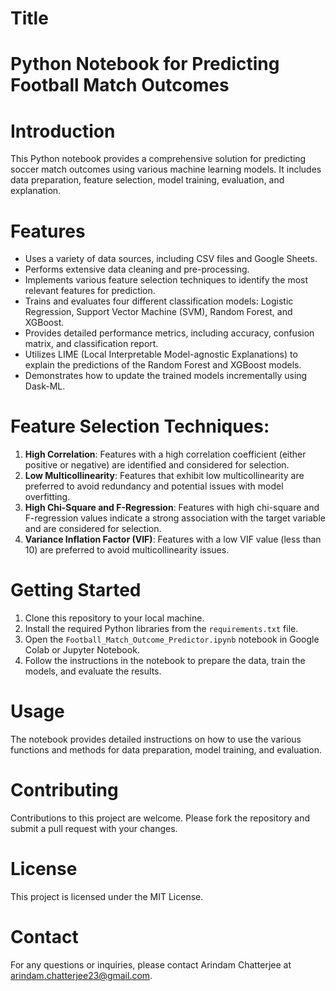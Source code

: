 # Title
# Python Notebook for Predicting Football Match Outcomes

# Introduction
This Python notebook provides a comprehensive solution for predicting soccer match outcomes using various machine learning models. It includes data preparation, feature selection, model training, evaluation, and explanation.

# Features
- Uses a variety of data sources, including CSV files and Google Sheets.
- Performs extensive data cleaning and pre-processing.
- Implements various feature selection techniques to identify the most relevant features for prediction.
- Trains and evaluates four different classification models: Logistic Regression, Support Vector Machine (SVM), Random Forest, and XGBoost.
- Provides detailed performance metrics, including accuracy, confusion matrix, and classification report.
- Utilizes LIME (Local Interpretable Model-agnostic Explanations) to explain the predictions of the Random Forest and XGBoost models.
- Demonstrates how to update the trained models incrementally using Dask-ML.

# Feature Selection Techniques:

1. **High Correlation**: Features with a high correlation coefficient (either positive or negative) are identified and considered for selection.
2. **Low Multicollinearity**: Features that exhibit low multicollinearity are preferred to avoid redundancy and potential issues with model overfitting.
3. **High Chi-Square and F-Regression**: Features with high chi-square and F-regression values indicate a strong association with the target variable and are considered for selection.
4. **Variance Inflation Factor (VIF)**: Features with a low VIF value (less than 10) are preferred to avoid multicollinearity issues.

# Getting Started
1. Clone this repository to your local machine.
2. Install the required Python libraries from the `requirements.txt` file.
3. Open the `Football_Match_Outcome_Predictor.ipynb` notebook in Google Colab or Jupyter Notebook.
4. Follow the instructions in the notebook to prepare the data, train the models, and evaluate the results.

# Usage
The notebook provides detailed instructions on how to use the various functions and methods for data preparation, model training, and evaluation.

# Contributing
Contributions to this project are welcome. Please fork the repository and submit a pull request with your changes.

# License
This project is licensed under the MIT License.

# Contact
For any questions or inquiries, please contact Arindam Chatterjee at arindam.chatterjee23@gmail.com.
